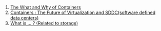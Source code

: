 1. [The What and Why of Containers
](https://www.oreilly.com/library/view/using-docker/9781491915752/ch01.html)
2. [Containers : The Future of Virtualization and SDDC(software defined data centers)](snia.org/sites/default/files/AnilVasudeva_Containers_the_Future_Virtualization_SDDC.pdf)
3. [What is ... ? (Related to storage)](https://www.snia.org/education/what-is)
